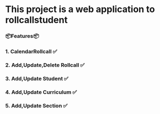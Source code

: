 # This project is a web application to rollcallstudent

### 📦Features📦

### 1. CalendarRollcall ✅

### 2. Add,Update,Delete Rollcall ✅

### 3. Add,Update Student ✅

### 4. Add,Update Curriculum ✅

### 5. Add,Update Section ✅
